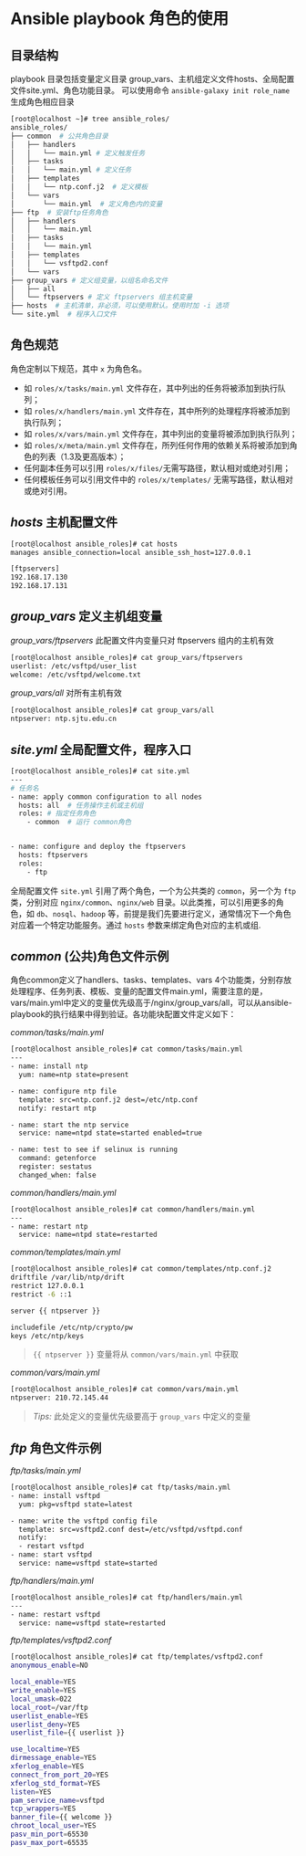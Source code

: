 # Ansible playbook 角色的使用


## 目录结构

playbook 目录包括变量定义目录 group_vars、主机组定义文件hosts、全局配置文件site.yml、角色功能目录。
可以使用命令 `ansible-galaxy init role_name` 生成角色相应目录 

```bash
[root@localhost ~]# tree ansible_roles/
ansible_roles/
├── common  # 公共角色目录
│   ├── handlers
│   │   └── main.yml # 定义触发任务
│   ├── tasks
│   │   └── main.yml # 定义任务
│   ├── templates
│   │   └── ntp.conf.j2  # 定义模板
│   └── vars
│       └── main.yml  # 定义角色内的变量
├── ftp  # 安装ftp任务角色
│   ├── handlers
│   │   └── main.yml
│   ├── tasks
│   │   └── main.yml
│   ├── templates
│   │   └── vsftpd2.conf
│   └── vars
├── group_vars # 定义组变量，以组名命名文件
│   ├── all
│   └── ftpservers # 定义 ftpservers 组主机变量
├── hosts  # 主机清单，非必须，可以使用默认。使用时加 -i 选项
└── site.yml  # 程序入口文件
```

## 角色规范

角色定制以下规范，其中 `x` 为角色名。

- 如 `roles/x/tasks/main.yml` 文件存在，其中列出的任务将被添加到执行队列；
- 如 `roles/x/handlers/main.yml` 文件存在，其中所列的处理程序将被添加到执行队列；
- 如 `roles/x/vars/main.yml` 文件存在，其中列出的变量将被添加到执行队列；
- 如 `roles/x/meta/main.yml` 文件存在，所列任何作用的依赖关系将被添加到角色的列表（1.3及更高版本）；
- 任何副本任务可以引用 `roles/x/files/`无需写路径，默认相对或绝对引用；
- 任何模板任务可以引用文件中的 `roles/x/templates/` 无需写路径，默认相对或绝对引用。

## *hosts* 主机配置文件

```bash
[root@localhost ansible_roles]# cat hosts
manages ansible_connection=local ansible_ssh_host=127.0.0.1

[ftpservers]
192.168.17.130
192.168.17.131
```


## *group_vars* 定义主机组变量

*group_vars/ftpservers* 此配置文件内变量只对 ftpservers 组内的主机有效

```bash
[root@localhost ansible_roles]# cat group_vars/ftpservers
userlist: /etc/vsftpd/user_list
welcome: /etc/vsftpd/welcome.txt
```

*group_vars/all*  对所有主机有效

```bash
[root@localhost ansible_roles]# cat group_vars/all
ntpserver: ntp.sjtu.edu.cn
```


## *site.yml* 全局配置文件，程序入口

```bash
[root@localhost ansible_roles]# cat site.yml
---
# 任务名
- name: apply common configuration to all nodes
  hosts: all  # 任务操作主机或主机组
  roles: # 指定任务角色
    - common  # 运行 common角色


- name: configure and deploy the ftpservers
  hosts: ftpservers
  roles:
    - ftp
```

全局配置文件 `site.yml` 引用了两个角色，一个为公共类的 `common`，另一个为 `ftp` 类，分别对应 `nginx/common`、`nginx/web` 目录。以此类推，可以引用更多的角色，如 `db`、`nosql`、`hadoop` 等，前提是我们先要进行定义，通常情况下一个角色对应着一个特定功能服务。通过 `hosts` 参数来绑定角色对应的主机或组.


## *common* (公共)角色文件示例

角色common定义了handlers、tasks、templates、vars 4个功能类，分别存放处理程序、任务列表、模板、变量的配置文件main.yml，需要注意的是，vars/main.yml中定义的变量优先级高于/nginx/group_vars/all，可以从ansible-playbook的执行结果中得到验证。各功能块配置文件定义如下：

*common/tasks/main.yml*

```bash
[root@localhost ansible_roles]# cat common/tasks/main.yml
---
- name: install ntp
  yum: name=ntp state=present

- name: configure ntp file
  template: src=ntp.conf.j2 dest=/etc/ntp.conf
  notify: restart ntp

- name: start the ntp service
  service: name=ntpd state=started enabled=true

- name: test to see if selinux is running
  command: getenforce
  register: sestatus
  changed_when: false
```

*common/handlers/main.yml*

```bash
[root@localhost ansible_roles]# cat common/handlers/main.yml
---
- name: restart ntp
  service: name=ntpd state=restarted
```

*common/templates/main.yml*

```bash
[root@localhost ansible_roles]# cat common/templates/ntp.conf.j2
driftfile /var/lib/ntp/drift
restrict 127.0.0.1
restrict -6 ::1

server {{ ntpserver }}

includefile /etc/ntp/crypto/pw
keys /etc/ntp/keys
```

> `{{ ntpserver }}` 变量将从 `common/vars/main.yml` 中获取

*common/vars/main.yml*

```bash
[root@localhost ansible_roles]# cat common/vars/main.yml
ntpserver: 210.72.145.44
```

> *Tips:* 此处定义的变量优先级要高于 `group_vars` 中定义的变量


## *ftp* 角色文件示例

*ftp/tasks/main.yml*

```bash
[root@localhost ansible_roles]# cat ftp/tasks/main.yml
- name: install vsftpd
  yum: pkg=vsftpd state=latest

- name: write the vsftpd config file
  template: src=vsftpd2.conf dest=/etc/vsftpd/vsftpd.conf
  notify:
  - restart vsftpd
- name: start vsftpd
  service: name=vsftpd state=started
```

*ftp/handlers/main.yml*

```bash
[root@localhost ansible_roles]# cat ftp/handlers/main.yml
---
- name: restart vsftpd
  service: name=vsftpd state=restarted
```

*ftp/templates/vsftpd2.conf*

```bash
[root@localhost ansible_roles]# cat ftp/templates/vsftpd2.conf
anonymous_enable=NO

local_enable=YES
write_enable=YES
local_umask=022
local_root=/var/ftp
userlist_enable=YES
userlist_deny=YES
userlist_file={{ userlist }}

use_localtime=YES
dirmessage_enable=YES
xferlog_enable=YES
connect_from_port_20=YES
xferlog_std_format=YES
listen=YES
pam_service_name=vsftpd
tcp_wrappers=YES
banner_file={{ welcome }}
chroot_local_user=YES
pasv_min_port=65530
pasv_max_port=65535
```

